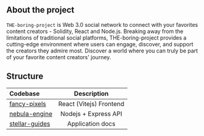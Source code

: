 ## About the project

`THE-boring-project` is Web 3.0 social network to connect with your favorites content creators - Solidity, React and Node.js.
Breaking away from the limitations of traditional social platforms, THE-boring-project provides a cutting-edge environment where users can engage, discover, and support the creators they admire most.
Discover a world where you can truly be part of your favorite content creators' journey.

## Structure

| Codebase                         |       Description       |
| :------------------------------- | :---------------------: |
| [fancy-pixels](fancy-pixels)     | React (Vitejs) Frontend |
| [nebula-engine](nebula-engine)   |  Nodejs + Express API   |
| [stellar-guides](stellar-guides) |    Application docs     |
